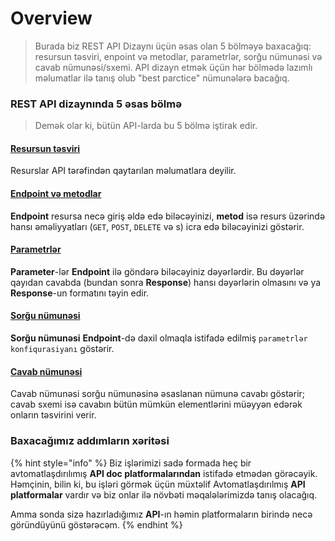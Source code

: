 # Overview

> Burada biz REST API Dizaynı üçün əsas olan 5 bölməyə baxacağıq: resursun təsviri, enpoint və metodlar, parametrlər, sorğu nümunəsi və cavab nümunəsi/sxemi. API dizayn etmək üçün hər bölmədə lazımlı məlumatlar ilə tanış olub "best parctice" nümunələrə bacağıq.

### REST API dizaynında 5 əsas bölmə

> Demək olar ki, bütün API-larda bu 5 bölmə iştirak edir.

#### [Resursun təsviri](../avtorizasiya-noevl-ri/step-1-resource-description-api-reference-tutorial.md)

Resurslar API tərəfindən qaytarılan məlumatlara deyilir.

#### [Endpoint və metodlar](broken-reference)

**Endpoint** resursa necə giriş əldə edə biləcəyinizi, **metod** isə resurs üzərində hansı əməliyyatları (`GET`, `POST`, `DELETE` və s) icra edə biləcəyinizi göstərir.

#### [Parametrlər](../api-dizayn/parametrl-r.md)

**Parameter**-lər **Endpoint** ilə göndərə biləcəyiniz dəyərlərdir. Bu dəyərlər qayıdan cavabda (bundan sonra **Response**) hansı dəyərlərin olmasını və ya **Response**-un formatını təyin edir.&#x20;

#### [Sorğu nümunəsi](../api-dizayn/sorgu-nuemun-si.md)

**Sorğu nümunəsi** **Endpoint**-də daxil olmaqla istifadə edilmiş `parametrlər konfiqurasiyanı` göstərir.&#x20;

#### [Cavab nümunəsi](step-5-response-example-and-schema-api-reference-tutorial.md)

Cavab nümunəsi sorğu nümunəsinə əsaslanan nümunə cavabı göstərir; cavab sxemi isə cavabın bütün mümkün elementlərini müəyyən edərək onların təsvirini verir.

### Baxacağımız addımların xəritəsi

{% hint style="info" %}
Biz işlərimizi sadə formada heç bir avtomatlaşdırılımış **API doc platformalarından** istifadə etmədən görəcəyik. Həmçinin, bilin ki, bu işləri görmək üçün müxtəlif Avtomatlaşdırılmış **API platformalar** vardır və biz onlar ilə növbəti məqalələrimizdə tanış olacağıq.

Amma sonda sizə hazırladığımız **API**-ın həmin platformaların birində necə göründüyünü göstərəcəm.
{% endhint %}

